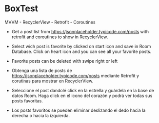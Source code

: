 # BoxTest
MVVM - RecyclerView - Retrofit - Coroutines

- Get a post list from https://jsonplaceholder.typicode.com/posts with retrofit
  and coroutines to show in RecyclerView.
- Select wich post is favorite by clicked on start icon and save in Room Database. 
  Click on heart icon and you can see all your favorite posts.
- Favorite posts can be deleted with swipe right or left

- Obtenga una lista de posts de https://jsonplaceholder.typicode.com/posts mediante Retrofit
  y corutinas para mostrar en RecyclerView.
- Seleccione el post dandolé click en la estrella y guárdela en la base de datos Room.
  Haga click en el icono del corazón y podrá ver todas sus posts favoritas.
- Los posts favoritos se pueden eliminar deslizando el dedo hacia la derecha o hacia la izquierda.
